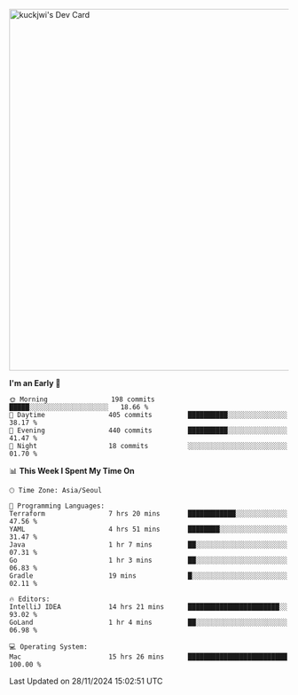 <a href="https://app.daily.dev/kuckhwancho"><img src="https://api.daily.dev/devcards/v2/efef39c8028947428b3c0b486b9cd9b6.png?r=iz2&type=wide" width="652" alt="kuckjwi's Dev Card"/></a>

<!--START_SECTION:waka-->
**I'm an Early 🐤** 

```text
🌞 Morning                198 commits         █████░░░░░░░░░░░░░░░░░░░░   18.66 % 
🌆 Daytime                405 commits         ██████████░░░░░░░░░░░░░░░   38.17 % 
🌃 Evening                440 commits         ██████████░░░░░░░░░░░░░░░   41.47 % 
🌙 Night                  18 commits          ░░░░░░░░░░░░░░░░░░░░░░░░░   01.70 % 
```


📊 **This Week I Spent My Time On** 

```text
🕑︎ Time Zone: Asia/Seoul

💬 Programming Languages: 
Terraform                7 hrs 20 mins       ████████████░░░░░░░░░░░░░   47.56 % 
YAML                     4 hrs 51 mins       ████████░░░░░░░░░░░░░░░░░   31.47 % 
Java                     1 hr 7 mins         ██░░░░░░░░░░░░░░░░░░░░░░░   07.31 % 
Go                       1 hr 3 mins         ██░░░░░░░░░░░░░░░░░░░░░░░   06.83 % 
Gradle                   19 mins             █░░░░░░░░░░░░░░░░░░░░░░░░   02.11 % 

🔥 Editors: 
IntelliJ IDEA            14 hrs 21 mins      ███████████████████████░░   93.02 % 
GoLand                   1 hr 4 mins         ██░░░░░░░░░░░░░░░░░░░░░░░   06.98 % 

💻 Operating System: 
Mac                      15 hrs 26 mins      █████████████████████████   100.00 % 
```


 Last Updated on 28/11/2024 15:02:51 UTC
<!--END_SECTION:waka-->

